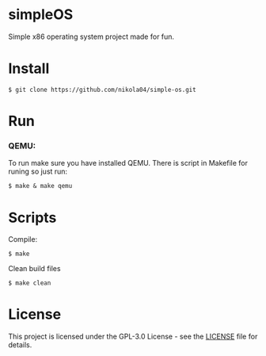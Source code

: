 # simpleOS
Simple x86 operating system project made for fun.

# Install
```
$ git clone https://github.com/nikola04/simple-os.git
```

# Run
### QEMU:  
To run make sure you have installed QEMU. There is script in Makefile for runing so just run:
```
$ make & make qemu
```

# Scripts
Compile:
```
$ make
```
Clean build files
```
$ make clean
```

# License
This project is licensed under the GPL-3.0 License - see the [LICENSE](LICENSE) file for details.
